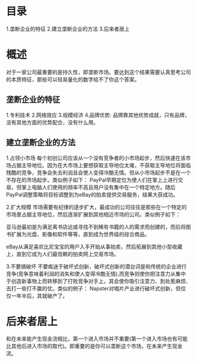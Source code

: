 # 目录
1.垄断企业的特征
2.建立垄断企业的方法
3.后来者居上

# 概述
对于一家公司最重要的是持久性，即垄断市场。要达到这个结果需要认真思考公司的本质特征，那些可以轻易量化的数字给不了你这个答案。

## 垄断企业的特征
1.专利技术
2.网络效应
3.规模经济
4.品牌优势: 品牌靠其他优势成就，只有品牌，没有其他方面的优势配合，没有什么用。 

## 建立垄断企业的方法
1.占领小市场
  每个初创公司应该从一个没有竞争者的小市场起步，然后快速在该市场占据主导地位。因为在大市场上要想获取主导地位太难，不获取主导地位将面临残酷的竞争，竞争会失去利润且会使人变得冷酷无情。但从小市场起步不是在一个不存在的市场起步。类似例子如下：
   PayPal早期定位为使人们在掌上上进行交易，但掌上电脑人们使用的频率不高且用户没有集中在一个特定地方。随后PayPal调整策略将目标调整到为eBay的拍卖提供交易服务，结果大获成功。

2.扩大规模
  市场需要有纪律的逐步扩大，最成功的公司往往是那些在一个特定的市场里占据主导地位，然后逐渐扩展到其他相近市场的公司。类似例子如下：

  亚马逊最初是为满足离书店远或寻找不到稀有书籍的人的需求而创建的，而后将图书扩展为光盘、影像和软件等等，直到成为世界级的综合商品。

  eBay从满足喜欢比尼宝宝的用户入手开始从事拍卖，然后拓展到其他小型收藏上，直到它成为人们最信赖的拍卖网上交易市场。

3.不要搞破坏
  不要痴迷于破坏式创新，破坏式创新的潜台词是和传统的企业进行竞争(竞争意味着利润的消失和使人变得冷酷无情),而竞争则使你把注意力从集中于创造新事物上而转移到了打败竞争对手上。其会使你吸引注意力、到处惹麻烦、去打一些打不赢的仗。类似的例子：
  Napster对唱片产业进行破坏式创新，但仅仅一年半后，其就破产了。

# 后来者居上
和在未来能产生现金流相比，第一个进入市场并不重要(第一个进入市场也有可能比其他后进入市场的取代)。即重要的是你可以垄断这个市场，在未来产生现金流。
